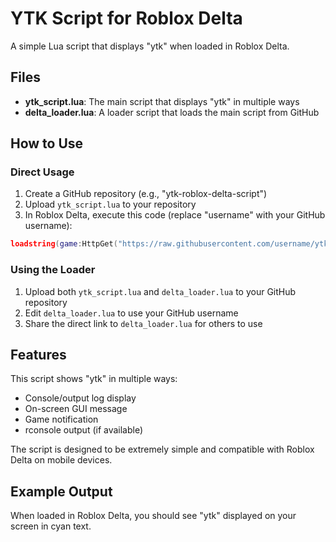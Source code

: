 # YTK Script for Roblox Delta

A simple Lua script that displays "ytk" when loaded in Roblox Delta.

## Files

- **ytk_script.lua**: The main script that displays "ytk" in multiple ways
- **delta_loader.lua**: A loader script that loads the main script from GitHub

## How to Use

### Direct Usage

1. Create a GitHub repository (e.g., "ytk-roblox-delta-script")
2. Upload `ytk_script.lua` to your repository
3. In Roblox Delta, execute this code (replace "username" with your GitHub username):

```lua
loadstring(game:HttpGet("https://raw.githubusercontent.com/username/ytk-roblox-delta-script/main/ytk_script.lua"))()
```

### Using the Loader

1. Upload both `ytk_script.lua` and `delta_loader.lua` to your GitHub repository
2. Edit `delta_loader.lua` to use your GitHub username
3. Share the direct link to `delta_loader.lua` for others to use

## Features

This script shows "ytk" in multiple ways:
- Console/output log display
- On-screen GUI message
- Game notification
- rconsole output (if available)

The script is designed to be extremely simple and compatible with Roblox Delta on mobile devices.

## Example Output

When loaded in Roblox Delta, you should see "ytk" displayed on your screen in cyan text.